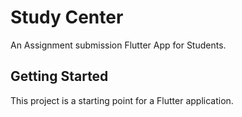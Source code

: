 # Study Center

An Assignment submission Flutter App for Students.

## Getting Started

This project is a starting point for a Flutter application.


